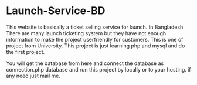 # Launch-Service-BD

This website is basically a ticket selling service for launch. In Bangladesh There are many launch ticketing system but they have not enough information to make the project userfriendly for customers.
This is one of project from University. This project is just learning php and mysql and do the first project.

You will get the database from here and connect the database as connection.php database and run this project by locally or to your hosting. if any need just mail me.
